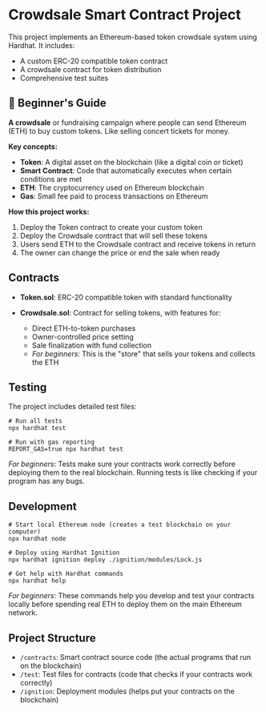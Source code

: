 # Crowdsale Smart Contract Project

This project implements an Ethereum-based token crowdsale system using Hardhat. It includes:

- A custom ERC-20 compatible token contract
- A crowdsale contract for token distribution
- Comprehensive test suites

## 🔰 Beginner's Guide

**A crowdsale** or fundraising campaign where people can send Ethereum (ETH) to buy custom tokens. Like selling concert tickets for money.

**Key concepts:**
- **Token**: A digital asset on the blockchain (like a digital coin or ticket)
- **Smart Contract**: Code that automatically executes when certain conditions are met
- **ETH**: The cryptocurrency used on Ethereum blockchain
- **Gas**: Small fee paid to process transactions on Ethereum

**How this project works:**
1. Deploy the Token contract to create your custom token
2. Deploy the Crowdsale contract that will sell these tokens
3. Users send ETH to the Crowdsale contract and receive tokens in return
4. The owner can change the price or end the sale when ready

## Contracts

- **Token.sol**: ERC-20 compatible token with standard functionality

- **Crowdsale.sol**: Contract for selling tokens, with features for:
  - Direct ETH-to-token purchases
  - Owner-controlled price setting
  - Sale finalization with fund collection
  - *For beginners*: This is the "store" that sells your tokens and collects the ETH

## Testing

The project includes detailed test files:

```shell
# Run all tests
npx hardhat test

# Run with gas reporting
REPORT_GAS=true npx hardhat test
```

*For beginners*: Tests make sure your contracts work correctly before deploying them to the real blockchain. Running tests is like checking if your program has any bugs.

## Development

```shell
# Start local Ethereum node (creates a test blockchain on your computer)
npx hardhat node

# Deploy using Hardhat Ignition
npx hardhat ignition deploy ./ignition/modules/Lock.js

# Get help with Hardhat commands
npx hardhat help
```

*For beginners*: These commands help you develop and test your contracts locally before spending real ETH to deploy them on the main Ethereum network.

## Project Structure

- `/contracts`: Smart contract source code (the actual programs that run on the blockchain)
- `/test`: Test files for contracts (code that checks if your contracts work correctly)
- `/ignition`: Deployment modules (helps put your contracts on the blockchain)